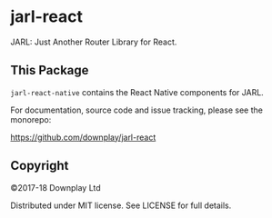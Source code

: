 # jarl-react

JARL: Just Another Router Library for React.

## This Package

`jarl-react-native` contains the React Native components for JARL.

For documentation, source code and issue tracking, please see the monorepo:

https://github.com/downplay/jarl-react

## Copyright

&copy;2017-18 Downplay Ltd

Distributed under MIT license. See LICENSE for full details.
